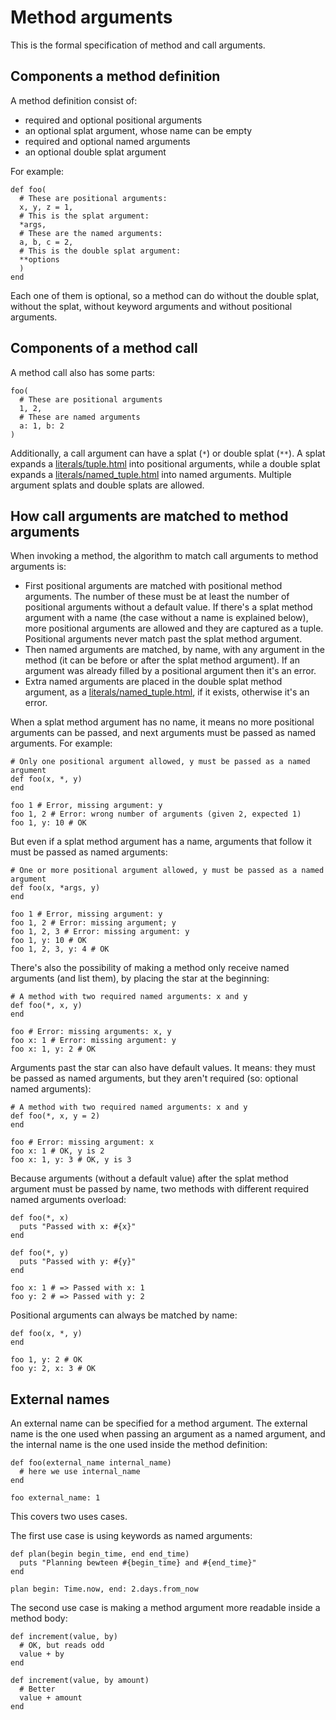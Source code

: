 # Method arguments

This is the formal specification of method and call arguments.

## Components a method definition

A method definition consist of:

* required and optional positional arguments
* an optional splat argument, whose name can be empty
* required and optional named arguments
* an optional double splat argument

For example:

```crystal
def foo(
  # These are positional arguments:
  x, y, z = 1,
  # This is the splat argument:
  *args,
  # These are the named arguments:
  a, b, c = 2,
  # This is the double splat argument:
  **options
  )
end
```

Each one of them is optional, so a method can do without the double splat, without the splat, without keyword arguments and without positional arguments.

## Components of a method call

A method call also has some parts:

```crystal
foo(
  # These are positional arguments
  1, 2,
  # These are named arguments
  a: 1, b: 2
)
```

Additionally, a call argument can have a splat (`*`) or double splat (`**`). A splat expands a [literals/tuple.html](Tuple) into positional arguments, while a double splat expands a [literals/named_tuple.html](NamedTuple) into named arguments. Multiple argument splats and double splats are allowed.

## How call arguments are matched to method arguments

When invoking a method, the algorithm to match call arguments to method arguments is:

* First positional arguments are matched with positional method arguments. The number of these must be at least the number of positional arguments without a default value. If there's a splat method argument with a name (the case without a name is explained below), more positional arguments are allowed and they are captured as a tuple. Positional arguments never match past the splat method argument.
* Then named arguments are matched, by name, with any argument in the method (it can be before or after the splat method argument). If an argument was already filled by a positional argument then it's an error.
* Extra named arguments are placed in the double splat method argument, as a [literals/named_tuple.html](NamedTuple), if it exists, otherwise it's an error.

When a splat method argument has no name, it means no more positional arguments can be passed, and next arguments must be passed as named arguments. For example:

```crystal
# Only one positional argument allowed, y must be passed as a named argument
def foo(x, *, y)
end

foo 1 # Error, missing argument: y
foo 1, 2 # Error: wrong number of arguments (given 2, expected 1)
foo 1, y: 10 # OK
```

But even if a splat method argument has a name, arguments that follow it must be passed as named arguments:

```crystal
# One or more positional argument allowed, y must be passed as a named argument
def foo(x, *args, y)
end

foo 1 # Error, missing argument: y
foo 1, 2 # Error: missing argument; y
foo 1, 2, 3 # Error: missing argument: y
foo 1, y: 10 # OK
foo 1, 2, 3, y: 4 # OK
```

There's also the possibility of making a method only receive named arguments (and list them), by placing the star at the beginning:

```crystal
# A method with two required named arguments: x and y
def foo(*, x, y)
end

foo # Error: missing arguments: x, y
foo x: 1 # Error: missing argument: y
foo x: 1, y: 2 # OK
```

Arguments past the star can also have default values. It means: they must be passed as named arguments, but they aren't required (so: optional named arguments):

```crystal
# A method with two required named arguments: x and y
def foo(*, x, y = 2)
end

foo # Error: missing argument: x
foo x: 1 # OK, y is 2
foo x: 1, y: 3 # OK, y is 3
```

Because arguments (without a default value) after the splat method argument must be passed by name, two methods with different required named arguments overload:

```crystal
def foo(*, x)
  puts "Passed with x: #{x}"
end

def foo(*, y)
  puts "Passed with y: #{y}"
end

foo x: 1 # => Passed with x: 1
foo y: 2 # => Passed with y: 2
```

Positional arguments can always be matched by name:

```crystal
def foo(x, *, y)
end

foo 1, y: 2 # OK
foo y: 2, x: 3 # OK
```

## External names

An external name can be specified for a method argument. The external name is the one used when passing an argument as a named argument, and the internal name is the one used inside the method definition:

```crystal
def foo(external_name internal_name)
  # here we use internal_name
end

foo external_name: 1
```

This covers two uses cases.

The first use case is using keywords as named arguments:

```crystal
def plan(begin begin_time, end end_time)
  puts "Planning bewteen #{begin_time} and #{end_time}"
end

plan begin: Time.now, end: 2.days.from_now
```

The second use case is making a method argument more readable inside a method body:

```crystal
def increment(value, by)
  # OK, but reads odd
  value + by
end

def increment(value, by amount)
  # Better
  value + amount
end
```

